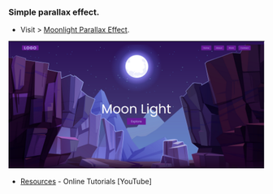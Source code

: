 ### Simple parallax effect.

- Visit > [Moonlight Parallax Effect](https://ugurkarakurt.github.io/Frontend-Challanges/16-Moonlight-Parallax-Effect/).

![image info](screenshot.png)

- [Resources](https://www.youtube.com/channel/UCbwXnUipZsLfUckBPsC7Jog) - Online Tutorials [YouTube]
